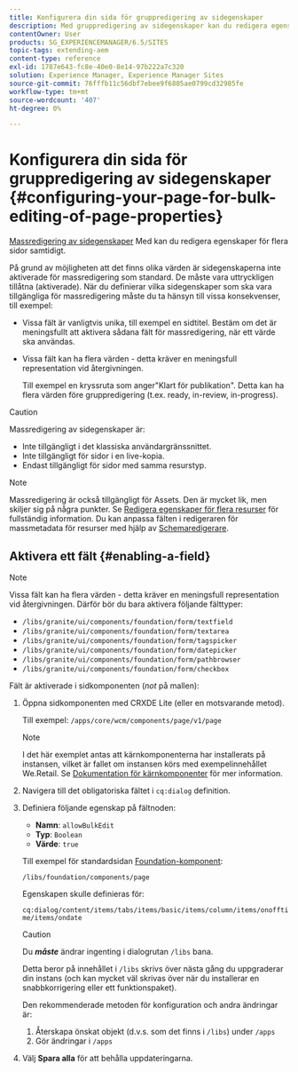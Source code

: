 ```yaml
---
title: Konfigurera din sida för gruppredigering av sidegenskaper
description: Med gruppredigering av sidegenskaper kan du redigera egenskaperna för flera sidor samtidigt
contentOwner: User
products: SG_EXPERIENCEMANAGER/6.5/SITES
topic-tags: extending-aem
content-type: reference
exl-id: 1787e643-fc8e-40e0-8e14-97b222a7c320
solution: Experience Manager, Experience Manager Sites
source-git-commit: 76fffb11c56dbf7ebee9f6805ae0799cd32985fe
workflow-type: tm+mt
source-wordcount: '407'
ht-degree: 0%

---
```


# Konfigurera din sida för gruppredigering av sidegenskaper {#configuring-your-page-for-bulk-editing-of-page-properties}

[Massredigering av sidegenskaper](/help/sites-authoring/editing-page-properties.md#from-the-sites-console-multiple-pages) Med kan du redigera egenskaper för flera sidor samtidigt.

På grund av möjligheten att det finns olika värden är sidegenskaperna inte aktiverade för massredigering som standard. De måste vara uttryckligen tillåtna (aktiverade). När du definierar vilka sidegenskaper som ska vara tillgängliga för massredigering måste du ta hänsyn till vissa konsekvenser, till exempel:

* Vissa fält är vanligtvis unika, till exempel en sidtitel. Bestäm om det är meningsfullt att aktivera sådana fält för massredigering, när ett värde ska användas.
* Vissa fält kan ha flera värden - detta kräver en meningsfull representation vid återgivningen.

  Till exempel en kryssruta som anger&quot;Klart för publikation&quot;. Detta kan ha flera värden före gruppredigering (t.ex. ready, in-review, in-progress).

>[!CAUTION]
>
>Massredigering av sidegenskaper är:
>
>* Inte tillgängligt i det klassiska användargränssnittet.
>* Inte tillgängligt för sidor i en live-kopia.
>* Endast tillgängligt för sidor med samma resurstyp.
>

>[!NOTE]
>
>Massredigering är också tillgängligt för Assets. Den är mycket lik, men skiljer sig på några punkter. Se [Redigera egenskaper för flera resurser](/help/assets/metadata.md) för fullständig information. Du kan anpassa fälten i redigeraren för massmetadata för resurser med hjälp av [Schemaredigerare](/help/assets/metadata-schemas.md).

## Aktivera ett fält {#enabling-a-field}

>[!NOTE]
>
>Vissa fält kan ha flera värden - detta kräver en meningsfull representation vid återgivningen. Därför bör du bara aktivera följande fälttyper:
>
>* `/libs/granite/ui/components/foundation/form/textfield`
>* `/libs/granite/ui/components/foundation/form/textarea`
>* `/libs/granite/ui/components/foundation/form/tagspicker`
>* `/libs/granite/ui/components/foundation/form/datepicker`
>* `/libs/granite/ui/components/foundation/form/pathbrowser`
>* `/libs/granite/ui/components/foundation/form/checkbox`
>

Fält är aktiverade i sidkomponenten (*not* på mallen):

1. Öppna sidkomponenten med CRXDE Lite (eller en motsvarande metod).

   Till exempel: `/apps/core/wcm/components/page/v1/page`

   >[!NOTE]
   >
   >I det här exemplet antas att kärnkomponenterna har installerats på instansen, vilket är fallet om instansen körs med exempelinnehållet We.Retail. Se [Dokumentation för kärnkomponenter](https://experienceleague.adobe.com/docs/experience-manager-core-components/using/introduction.html) för mer information.

1. Navigera till det obligatoriska fältet i `cq:dialog` definition.
1. Definiera följande egenskap på fältnoden:

   * **Namn**: `allowBulkEdit`
   * **Typ**: `Boolean`
   * **Värde**: `true`

   Till exempel för standardsidan [Foundation-komponent](/help/sites-authoring/default-components-foundation.md):

   `/libs/foundation/components/page`

   Egenskapen skulle definieras för:

   `cq:dialog/content/items/tabs/items/basic/items/column/items/onofftime/items/ondate`

   >[!CAUTION]
   >
   >Du ***måste*** ändrar ingenting i dialogrutan `/libs` bana.
   >
   >Detta beror på innehållet i `/libs` skrivs över nästa gång du uppgraderar din instans (och kan mycket väl skrivas över när du installerar en snabbkorrigering eller ett funktionspaket).
   >
   >Den rekommenderade metoden för konfiguration och andra ändringar är:
   >
   >    1. Återskapa önskat objekt (d.v.s. som det finns i `/libs`) under `/apps`
   >    1. Gör ändringar i `/apps`

1. Välj **Spara alla** för att behålla uppdateringarna.
